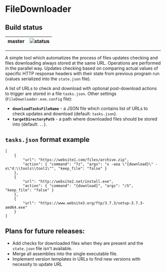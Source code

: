 # FileDownloader

## Build status

master | ![status](https://travis-ci.com/sirIrishman/FileDownloader.svg?branch=master)
---|---
---

A simple tool which automatizes the process of files updates checking and files downloading always stored at the same URL. Operations are performed in the parallel way. Updates checking based on comparing actual values of specific HTTP response headers with their state from previous program run (values serialized into the `state.json` file).

A list of URLs to check and download with optional post-download actions to trigger are stored in a file `tasks.json`. Other settings (`FileDownloader.exe.config` file):

* **`downloadTasksFileName`** - a JSON file which contains list of URLs to check updates and download (default: `tasks.json`).
* **`targetDirectoryPath`** - a path where downloaded files should be stored into (default: `..`).

## `tasks.json` format example

```
[
    {
        "url": "https://website1.com/files/archive.zip",
        "action": { "command": "7z", "args": "x -aoa \"{download}\" -o\"d:\\tools\\tool1\"", "keep_file": "false" }
    },
    {
        "url": "http://website2.net/install.exe",
        "action": { "command": "{download}", "args": "/S", "keep_file": "false" }
    },
    {
        "url": "https://www.website3.org/ftp/3.7.3/setup-3.7.3-amd64.exe"
    }
]
```

## Plans for future releases:

* Add checks for downloaded files when they are present and the `state.json` file isn't available.
* Merge all assemblies into the single executable file.
* Implement version templates in URLs to find new versions with necessity to update URL